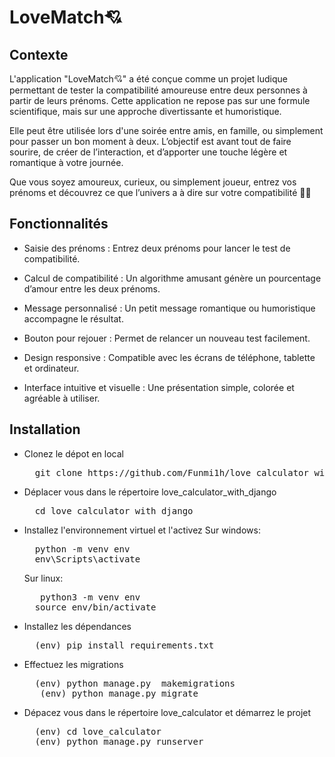 # LoveMatch💘
## Contexte
L'application "LoveMatch💘" a été conçue comme un projet ludique permettant de tester la compatibilité amoureuse entre deux personnes à partir de leurs prénoms. Cette application ne repose pas sur une formule scientifique, mais sur une approche divertissante et humoristique.

Elle peut être utilisée lors d'une soirée entre amis, en famille, ou simplement pour passer un bon moment à deux. L’objectif est avant tout de faire sourire, de créer de l’interaction, et d’apporter une touche légère et romantique à votre journée.

Que vous soyez amoureux, curieux, ou simplement joueur, entrez vos prénoms et découvrez ce que l’univers a à dire sur votre compatibilité 💑✨


## Fonctionnalités
- Saisie des prénoms : Entrez deux prénoms pour lancer le test de compatibilité.

-  Calcul de compatibilité : Un algorithme amusant génère un pourcentage d’amour entre les deux prénoms.

-  Message personnalisé : Un petit message romantique ou humoristique accompagne le résultat.

- Bouton pour rejouer : Permet de relancer un nouveau test facilement.

-  Design responsive : Compatible avec les écrans de téléphone, tablette et ordinateur.

-  Interface intuitive et visuelle : Une présentation simple, colorée et agréable à utiliser.
## Installation
- Clonez le dépot en local
  <pre>
    git clone https://github.com/Funmi1h/love_calculator_with_django.git
  </pre>

- Déplacer vous dans le répertoire love_calculator_with_django
  <pre>
    cd love_calculator_with_django
  </pre>

- Installez l'environnement virtuel et l'activez
  Sur windows:
  <pre>
    python -m venv env
    env\Scripts\activate
  </pre>
  Sur linux:
  <pre>
     python3 -m venv env
    source env/bin/activate
  </pre>
- Installez les dépendances
  <pre>
    (env) pip install requirements.txt
  </pre>
- Effectuez les migrations
  <pre>
    (env) python manage.py  makemigrations
     (env) python manage.py migrate
  </pre>
- Dépacez vous dans le répertoire love_calculator et démarrez le projet
  <pre>
    (env) cd love_calculator
    (env) python manage.py runserver
  </pre>
